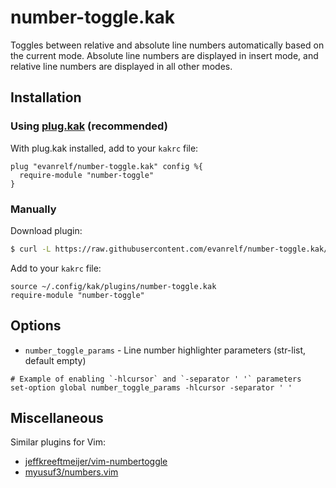 # number-toggle.kak

Toggles between relative and absolute line numbers automatically based on the
current mode. Absolute line numbers are displayed in insert mode, and relative
line numbers are displayed in all other modes.

## Installation

### Using [plug.kak](https://github.com/andreyorst/plug.kak) (recommended)

With plug.kak installed, add to your `kakrc` file:

```kakoune
plug "evanrelf/number-toggle.kak" config %{
  require-module "number-toggle"
}
```

### Manually

Download plugin:

```bash
$ curl -L https://raw.githubusercontent.com/evanrelf/number-toggle.kak/master/rc/number-toggle.kak -o ~/.config/kak/plugins/number-toggle.kak --create-dirs
```

Add to your `kakrc` file:

```kakoune
source ~/.config/kak/plugins/number-toggle.kak
require-module "number-toggle"
```

## Options

- `number_toggle_params` - Line number highlighter parameters (str-list, default
  empty)

```kakoune
# Example of enabling `-hlcursor` and `-separator ' '` parameters
set-option global number_toggle_params -hlcursor -separator ' '
```

## Miscellaneous

Similar plugins for Vim:

- [jeffkreeftmeijer/vim-numbertoggle](https://github.com/jeffkreeftmeijer/vim-numbertoggle)
- [myusuf3/numbers.vim](https://github.com/myusuf3/numbers.vim)
